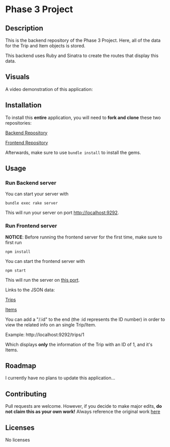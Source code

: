 # Phase 3 Project

## Description
This is the backend repository of the Phase 3 Project.  Here, all of the data for the Trip and Item objects is stored.

This backend uses Ruby and Sinatra to create the routes that display this data.

## Visuals
A video demonstration of this application:
<!-- Link to the YouTube video here -->

## Installation
To install this **entire** application, you will need to **fork and clone** these two repositories:

[Backend Repository](https://github.com/SoraEagle/phase-3-sinatra-react-project)

[Frontend Repository](https://github.com/SoraEagle/phase-3-sinatra-react-frontend)

Afterwards, make sure to use `bundle install` to install the gems.

## Usage
### Run Backend server
You can start your server with
```
bundle exec rake server
```

This will run your server on port [http://localhost:9292](http://localhost:9292).

### Run Frontend server
**NOTICE**: Before running the frontend server for the first time, make sure to first run
```
npm install
```

You can start the frontend server with 
```
npm start
```

This will run the server on [this port](http://localhost:3000/).

Links to the JSON data:

[Trips](http://localhost:9292/trips)

[Items](http://localhost:9292/items)

You can add a "/:id" to the end (the :id represents the ID number) in order to view the related info on an single Trip/Item.

Example: http://localhost:9292/trips/1

Which displays **only** the information of the Trip with an ID of 1, and it's Items.

## Roadmap
I currently have no plans to update this application...

## Contributing
Pull requests are welcome.  However, if you decide to make major edits, **do not claim this as your own work!**
Always reference the original work [here](https://github.com/SoraEagle/phase-3-sinatra-react-project)

## Licenses
No licenses
